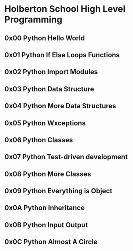 # Holberton School High Level Programming

## 0x00 Python Hello World

## 0x01 Python If Else Loops Functions

## 0x02 Python Import Modules

## 0x03 Python Data Structure

## 0x04 Python More Data Structures

## 0x05 Python Wxceptions

## 0x06 Python Classes

## 0x07 Python Test-driven development

## 0x08 Python More Classes

## 0x09 Python Everything is Object

## 0x0A Python Inheritance

## 0x0B Python Input Output

## 0x0C Python Almost A Circle
